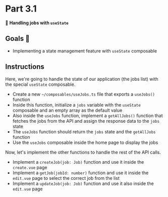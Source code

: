 # Part 3.1

🚀 **Handling jobs with `useState`**

## Goals 🎯

-   Implementing a state management feature with `useState` composable

## Instructions

Here, we're going to handle the state of our application (the jobs list) with the special `useState` composable.

-   Create a new `~/composables/useJobs.ts` file that exports a `useJobs()` function
-   Inside this function, initialize a `jobs` variable with the `useState` composable and an empty array as the default value
-   Also inside the `useJobs` function, implement a `getAllJobs()` function that fetches the jobs from the API and assign the response data to the `jobs` state
-   The `useJobs` function should return the `jobs` state and the `getAllJobs` function
-   Use the `useJobs` composable inside the home page to display the jobs

Now, let's implement the other functions to handle the rest of the API calls.

-   Implement a `createJob(job: Job)` function and use it inside the `create.vue` page
-   Implement a `getJob(jobId: number)` function and use it inside the `edit.vue` page to select the correct job from the list
-   Implement a `updateJob(job: Job)` function and use it also inside the `edit.vue` page
